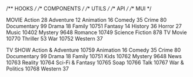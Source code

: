 /** HOOKS */
/** COMPONENTS */
/** UTILS */
/** API */
/** MUI */

MOVIE
Action          28
Adventure       12
Animation       16
Comedy          35
Crime           80
Documentary     99
Drama           18
Family          10751
Fantasy         14
History         36
Horror          27
Music           10402
Mystery         9648
Romance         10749
Science Fiction 878
TV Movie        10770
Thriller        53
War             10752
Western         37

TV SHOW
Action & Adventure  10759
Animation           16
Comedy              35
Crime               80
Documentary         99
Drama               18
Family              10751
Kids                10762
Mystery             9648
News                10763
Reality             10764
Sci-Fi & Fantasy    10765
Soap                10766
Talk                10767
War & Politics      10768
Western             37